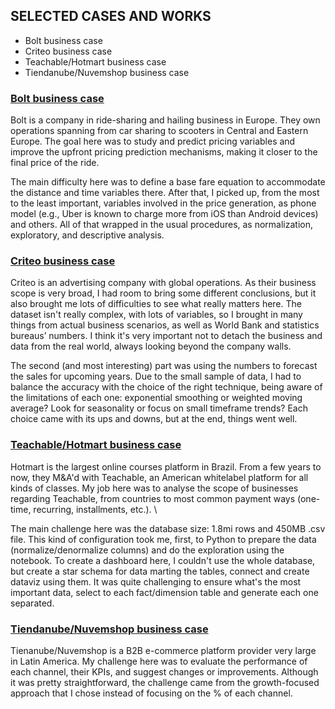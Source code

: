 ## SELECTED CASES AND WORKS
- Bolt business case
- Criteo business case
- Teachable/Hotmart business case
- Tiendanube/Nuvemshop business case


### [Bolt business case](https://github.com/msantosrodrigues/business-portfolio/tree/main/company_a)

Bolt is a company in ride-sharing and hailing business in Europe. 
They own operations spanning from car sharing to scooters in Central and Eastern Europe. The goal here was to study and predict pricing variables and improve the upfront pricing prediction mechanisms, making it closer to the final price of the ride. 

The main difficulty here was to define a base fare equation to accommodate the distance and time variables there. After that, I picked up, from the most to the least important, variables involved in the price generation, as phone model (e.g., Uber is known to charge more from iOS than Android devices) and others. All of that wrapped in the usual procedures, as normalization, exploratory, and descriptive analysis.

### [Criteo business case](https://github.com/msantosrodrigues/business-portfolio/tree/main/company_b)

Criteo is an advertising company with global operations. As their business scope is very broad, I had room to bring some different conclusions, but it also brought me lots of difficulties to see what really matters here.
The dataset isn't really complex, with lots of variables, so I brought in many things from actual business scenarios, as well as World Bank and statistics bureaus’ numbers. I think it's very important not to detach the business and data from the real world, always looking beyond the company walls.

The second (and most interesting) part was using the numbers to forecast the sales for upcoming years. Due to the small sample of data, I had to balance the accuracy with the choice of the right technique, being aware of the limitations of each one: exponential smoothing or weighted moving average? Look for seasonality or focus on small timeframe trends? Each choice came with its ups and downs, but at the end, things went well. 

### [Teachable/Hotmart business case](https://github.com/msantosrodrigues/business-portfolio/tree/main/teachable_hotmart)

Hotmart is the largest online courses platform in Brazil. From a few years to now, they M&A'd with Teachable, an American whitelabel platform for all kinds of classes.
My job here was to analyse the scope of businesses regarding Teachable, from countries to most common payment ways (one-time, recurring, installments, etc.). \

The main challenge here was the database size: 1.8mi rows and 450MB .csv file. This kind of configuration took me, first, to Python to prepare the data (normalize/denormalize columns) and do the exploration using the notebook.
To create a dashboard here, I couldn't use the whole database, but create a star schema for data marting the tables, connect and create dataviz using them. It was quite challenging to ensure what's the most important data, select to each fact/dimension table and generate each one separated.

### [Tiendanube/Nuvemshop business case](https://github.com/msantosrodrigues/business-portfolio/tree/main/tiendanube_nuvemshop)

Tienanube/Nuvemshop is a B2B e-commerce platform provider very large in Latin America.
My challenge here was to evaluate the performance of each channel, their KPIs, and suggest changes or improvements. Although it was pretty straightforward, the challenge came from the growth-focused approach that I chose instead of focusing on the % of each channel. 
